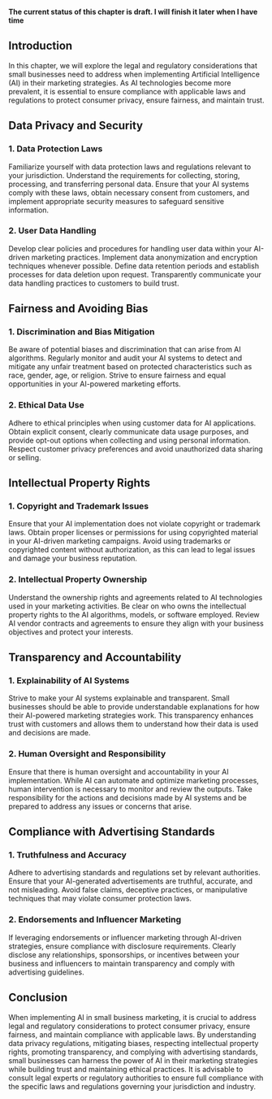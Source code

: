 **The current status of this chapter is draft. I will finish it later when I have time**

Introduction
------------

In this chapter, we will explore the legal and regulatory considerations that small businesses need to address when implementing Artificial Intelligence (AI) in their marketing strategies. As AI technologies become more prevalent, it is essential to ensure compliance with applicable laws and regulations to protect consumer privacy, ensure fairness, and maintain trust.

Data Privacy and Security
-------------------------

### 1. Data Protection Laws

Familiarize yourself with data protection laws and regulations relevant to your jurisdiction. Understand the requirements for collecting, storing, processing, and transferring personal data. Ensure that your AI systems comply with these laws, obtain necessary consent from customers, and implement appropriate security measures to safeguard sensitive information.

### 2. User Data Handling

Develop clear policies and procedures for handling user data within your AI-driven marketing practices. Implement data anonymization and encryption techniques whenever possible. Define data retention periods and establish processes for data deletion upon request. Transparently communicate your data handling practices to customers to build trust.

Fairness and Avoiding Bias
--------------------------

### 1. Discrimination and Bias Mitigation

Be aware of potential biases and discrimination that can arise from AI algorithms. Regularly monitor and audit your AI systems to detect and mitigate any unfair treatment based on protected characteristics such as race, gender, age, or religion. Strive to ensure fairness and equal opportunities in your AI-powered marketing efforts.

### 2. Ethical Data Use

Adhere to ethical principles when using customer data for AI applications. Obtain explicit consent, clearly communicate data usage purposes, and provide opt-out options when collecting and using personal information. Respect customer privacy preferences and avoid unauthorized data sharing or selling.

Intellectual Property Rights
----------------------------

### 1. Copyright and Trademark Issues

Ensure that your AI implementation does not violate copyright or trademark laws. Obtain proper licenses or permissions for using copyrighted material in your AI-driven marketing campaigns. Avoid using trademarks or copyrighted content without authorization, as this can lead to legal issues and damage your business reputation.

### 2. Intellectual Property Ownership

Understand the ownership rights and agreements related to AI technologies used in your marketing activities. Be clear on who owns the intellectual property rights to the AI algorithms, models, or software employed. Review AI vendor contracts and agreements to ensure they align with your business objectives and protect your interests.

Transparency and Accountability
-------------------------------

### 1. Explainability of AI Systems

Strive to make your AI systems explainable and transparent. Small businesses should be able to provide understandable explanations for how their AI-powered marketing strategies work. This transparency enhances trust with customers and allows them to understand how their data is used and decisions are made.

### 2. Human Oversight and Responsibility

Ensure that there is human oversight and accountability in your AI implementation. While AI can automate and optimize marketing processes, human intervention is necessary to monitor and review the outputs. Take responsibility for the actions and decisions made by AI systems and be prepared to address any issues or concerns that arise.

Compliance with Advertising Standards
-------------------------------------

### 1. Truthfulness and Accuracy

Adhere to advertising standards and regulations set by relevant authorities. Ensure that your AI-generated advertisements are truthful, accurate, and not misleading. Avoid false claims, deceptive practices, or manipulative techniques that may violate consumer protection laws.

### 2. Endorsements and Influencer Marketing

If leveraging endorsements or influencer marketing through AI-driven strategies, ensure compliance with disclosure requirements. Clearly disclose any relationships, sponsorships, or incentives between your business and influencers to maintain transparency and comply with advertising guidelines.

Conclusion
----------

When implementing AI in small business marketing, it is crucial to address legal and regulatory considerations to protect consumer privacy, ensure fairness, and maintain compliance with applicable laws. By understanding data privacy regulations, mitigating biases, respecting intellectual property rights, promoting transparency, and complying with advertising standards, small businesses can harness the power of AI in their marketing strategies while building trust and maintaining ethical practices. It is advisable to consult legal experts or regulatory authorities to ensure full compliance with the specific laws and regulations governing your jurisdiction and industry.
